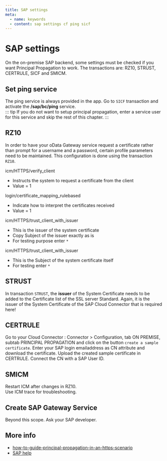 ```yaml
---
title: SAP settings
meta:
  - name: keywords
  - content: sap settings cf ping sicf
---
```


# SAP settings 
On the on-premise SAP backend, some settings must be checked if you want Principal Propagation to work. The transactions are: RZ10, STRUST, CERTRULE, SICF and SMICM.

## Set ping service 
The ping service is always provided in the app. Go to `SICF` transaction and activate the **/sap/bc/ping** service. <br>
::: tip
If you do not want to setup principal propagation, enter a service user for this service and skip the rest of this chapter.
:::

## RZ10
In order to have your oData Gateway service request a certificate rather than prompt for a username and a password, certain profile parameters need to be maintained. This configuration is done using the transaction `RZ10`. <br>

icm/HTTPS/verify_client <br>  
* Instructs the system to request a certificate from the client
* Value = 1

login/certificate_mapping_rulebased<br>
* Indicate how to interpret the certificates received
* Value = 1

icm/HTTPS/trust_client_with_issuer<br>
* This is the issuer of the system certificate 
* Copy Subject of the issuer exactly as is
* For testing purpose enter `*` 

icm/HTTPS/trust_client_with_issuer<br>
* This is the Subject of the system certificate itself
* For testing enter `*`

## STRUST
In transaction `STRUST`, the **issuer** of the System Certificate needs to be added to the Certificate list of the SSL server Standard. Again, it is the issuer of the System Certificate of the SAP Cloud Connector that is required here!

## CERTRULE
Go to your Cloud Connector : Connector > Configuration, tab ON PREMISE, subtab PRINCIPAL PROPAGATION and click on the button `create a sample certificate`. Enter your SAP login emailaddress as CN attribute and download the certificate. Upload the created sample certificate in CERTRULE. Connect the CN with a SAP User ID.

## SMICM
Restart ICM after changes in RZ10. <br>
Use ICM trace for troubleshooting.

## Create SAP Gateway Service
Beyond this scope. Ask your SAP developer.

## More info
* [how-to-guide-principal-propagation-in-an-https-scenario](https://blogs.sap.com/2017/06/22/how-to-guide-principal-propagation-in-an-https-scenario/)
* [SAP help](https://help.sap.com/viewer/cca91383641e40ffbe03bdc78f00f681/Cloud/en-US/a8bb87a72d094e0d981d2b1f67df7bc3.html)


